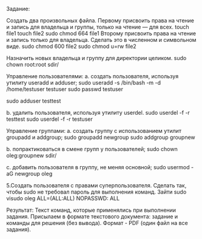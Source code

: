 Задание:

Создать два произвольных файла. Первому присвоить права на чтение и запись для владельца и группы, только на чтение — для всех. 
touch file1
touch file2
sudo chmod 664 file1
Второму присвоить права на чтение и запись только для владельца. Сделать это в численном и символьном виде.
sudo chmod 600 file2
sudo chmod u=rw file2

Назначить новых владельца и группу для директории целиком.
sudo chown root:root sdir/

Управление пользователями:
a. создать пользователя, используя утилиту useradd и adduser;
sudo useradd -s /bin/bash -m -d /home/testuser testuser
sudo passwd testuser

sudo adduser testtest

b. удалить пользователя, используя утилиту userdel.
sudo userdel -f -r testtest
sudo userdel -f -r testuser


Управление группами:
a. создать группу с использованием утилит groupadd и addgroup;
sudo groupadd newgroup 
sudo addgroup groupnew



b. попрактиковаться в смене групп у пользователей;
sudo chown oleg:groupnew sdir/

c. добавить пользователя в группу, не меняя основной;
sudo usermod -aG newgroup oleg


5.Создать пользователя с правами суперпользователя. Сделать так, чтобы sudo не требовал пароль для выполнения команд.
Зайти sudo visudo
oleg    ALL=(ALL:ALL) NOPASSWD: ALL

Результат:
Текст команд, которые применялись при выполнении задания. Присылаем в формате текстового документа: задание и команды для решения (без вывода). Формат - PDF (один файл на все задания).